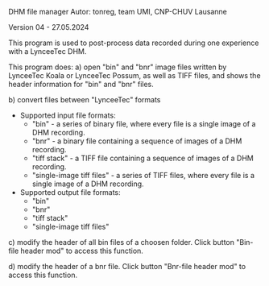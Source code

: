 DHM file manager
Autor: tonreg, team UMI, CNP-CHUV Lausanne
 
Version 04 - 27.05.2024

This program is used to post-process data recorded during one experience with a LynceeTec DHM.

This program does:
a) open "bin" and "bnr" image files written by LynceeTec Koala or LynceeTec Possum, as well as TIFF files, and shows the header information for "bin" and "bnr" files.

b) convert files between "LynceeTec" formats
   - Supported input file formats:
     - "bin" - a series of binary file, where every file is a single image of a DHM recording.
     - "bnr" - a binary file containing a sequence of images of a DHM recording.
     - "tiff stack" - a TIFF file containing a sequence of images of a DHM recording.
     - "single-image tiff files" - a series of TIFF files, where every file is a single image of a DHM recording.
   - Supported output file formats:
     - "bin"
     - "bnr"
     - "tiff stack"
     - "single-image tiff files"
     
c) modify the header of all bin files of a choosen folder. Click button "Bin-file header mod" to access this function.

d) modify the header of a bnr file. Click button "Bnr-file header mod" to access this function. 
